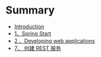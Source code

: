 # Summary

* [Introduction](README.md)
* [1、Spring Start](chapter1.md)
* [2 、Developing web applications](fsdfasdf.md)
* [7、 创建 REST 服务](7-chuang-jian-rest-fu-wu.md)

